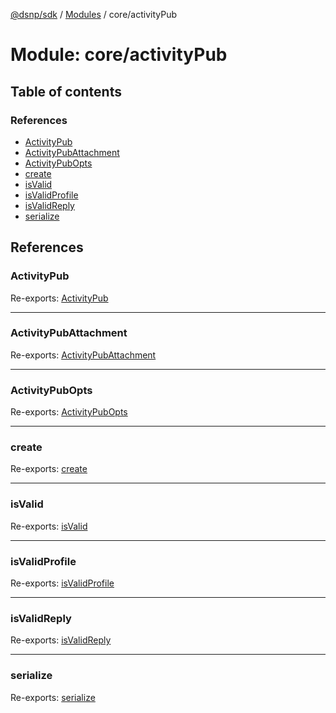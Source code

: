 [@dsnp/sdk](../README.md) / [Modules](../modules.md) / core/activityPub

# Module: core/activityPub

## Table of contents

### References

- [ActivityPub](core_activitypub.md#activitypub)
- [ActivityPubAttachment](core_activitypub.md#activitypubattachment)
- [ActivityPubOpts](core_activitypub.md#activitypubopts)
- [create](core_activitypub.md#create)
- [isValid](core_activitypub.md#isvalid)
- [isValidProfile](core_activitypub.md#isvalidprofile)
- [isValidReply](core_activitypub.md#isvalidreply)
- [serialize](core_activitypub.md#serialize)

## References

### ActivityPub

Re-exports: [ActivityPub](../interfaces/core_activitypub_activitypub.activitypub.md)

___

### ActivityPubAttachment

Re-exports: [ActivityPubAttachment](../interfaces/core_activitypub_activitypub.activitypubattachment.md)

___

### ActivityPubOpts

Re-exports: [ActivityPubOpts](core_activitypub_activitypub.md#activitypubopts)

___

### create

Re-exports: [create](core_activitypub_activitypub.md#create)

___

### isValid

Re-exports: [isValid](core_activitypub_activitypub.md#isvalid)

___

### isValidProfile

Re-exports: [isValidProfile](core_activitypub_activitypub.md#isvalidprofile)

___

### isValidReply

Re-exports: [isValidReply](core_activitypub_activitypub.md#isvalidreply)

___

### serialize

Re-exports: [serialize](core_activitypub_activitypub.md#serialize)
